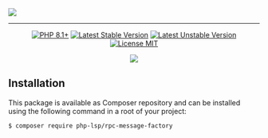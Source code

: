 <a href="https://github.com/php-lsp" target="_blank">
    <img align="center" src="https://avatars.githubusercontent.com/u/153323085?s=120">
</a>

---

<p align="center">
    <a href="https://packagist.org/packages/php-lsp/rpc-message-factory"><img src="https://poser.pugx.org/php-lsp/rpc-message-factory/require/php?style=for-the-badge" alt="PHP 8.1+"></a>
    <a href="https://packagist.org/packages/php-lsp/rpc-message-factory"><img src="https://poser.pugx.org/php-lsp/rpc-message-factory/version?style=for-the-badge" alt="Latest Stable Version"></a>
    <a href="https://packagist.org/packages/php-lsp/rpc-message-factory"><img src="https://poser.pugx.org/php-lsp/rpc-message-factory/v/unstable?style=for-the-badge" alt="Latest Unstable Version"></a>
    <a href="https://raw.githubusercontent.com/php-lsp/rpc-message-factory/blob/master/LICENSE"><img src="https://poser.pugx.org/php-lsp/rpc-message-factory/license?style=for-the-badge" alt="License MIT"></a>
</p>
<p align="center">
    <a href="https://github.com/php-lsp/rpc-message-factory/actions"><img src="https://github.com/php-lsp/rpc-message-factory/workflows/tests/badge.svg"></a>
</p>

## Installation

This package is available as Composer repository and can be 
installed using the following command in a root of your project:

```sh
$ composer require php-lsp/rpc-message-factory
```
